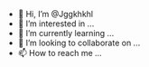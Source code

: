 - 👋 Hi, I’m @Jggkhkhl
- 👀 I’m interested in ...
- 🌱 I’m currently learning ...
- 💞️ I’m looking to collaborate on ...
- 📫 How to reach me ...

<!---
Jggkhkhl/Jggkhkhl is a ✨ special ✨ repository because its `README.md` (this file) appears on your GitHub profile.
You can click the Preview link to take a look at your changes.
--->
